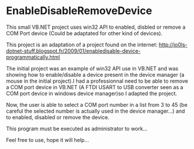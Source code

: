 # EnableDisableRemoveDevice
This small VB.NET project uses win32 API to enabled, disbled or remove a COM Port device (Could be adaptated for other kind of devices).

This project is an adaptation of a project found on the internet: http://jo0ls-dotnet-stuff.blogspot.fr/2009/01/enabledisable-device-programmatically.html

The initial project was an example of win32 API use in VB.NET and was showing how to enable/disable a device present in the device manager (a mouse in the initial project).I had a professionnal need to be able to remove a COM port device in VB.NET (A FTDI USART to USB converter seen as a COM port device in windows device manager)so I adapted the project.

Now, the user is able to select a COM port number in a list from 3 to 45 (be careful the selected number is actually used in the device manager...) and to enabled, disabled or remove the device.

This program must be executed as administrator to work...

Feel free to use, hope it will help...
